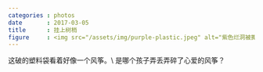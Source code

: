```yaml
---
categories : photos
date       : 2017-03-05
title      : 挂上树梢
figure     : <img src="/assets/img/purple-plastic.jpeg" alt="紫色烂洞被撕裂的薄塑料袋挂在高高的树梢上。">
---
```

这破的塑料袋看着好像一个风筝。\\
是哪个孩子弄丢弄碎了心爱的风筝？